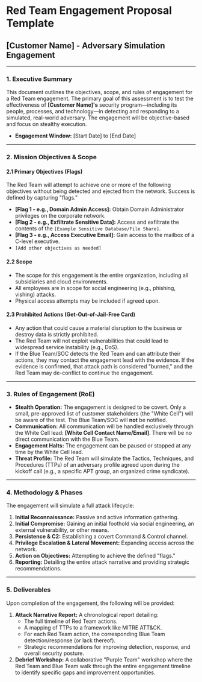 # Red Team Engagement Proposal Template

## [Customer Name] - Adversary Simulation Engagement

---

### 1. Executive Summary

This document outlines the objectives, scope, and rules of engagement for a Red Team engagement. The primary goal of this assessment is to test the effectiveness of **[Customer Name]'s** security program—including its people, processes, and technology—in detecting and responding to a simulated, real-world adversary. The engagement will be objective-based and focus on stealthy execution.

- **Engagement Window:** [Start Date] to [End Date]

---

### 2. Mission Objectives & Scope

#### 2.1 Primary Objectives (Flags)
The Red Team will attempt to achieve one or more of the following objectives without being detected and ejected from the network. Success is defined by capturing "flags."
- **[Flag 1 - e.g., Domain Admin Access]:** Obtain Domain Administrator privileges on the corporate network.
- **[Flag 2 - e.g., Exfiltrate Sensitive Data]:** Access and exfiltrate the contents of the `[Example Sensitive Database/File Share]`.
- **[Flag 3 - e.g., Access Executive Email]:** Gain access to the mailbox of a C-level executive.
- `[Add other objectives as needed]`

#### 2.2 Scope
- The scope for this engagement is the entire organization, including all subsidiaries and cloud environments.
- All employees are in scope for social engineering (e.g., phishing, vishing) attacks.
- Physical access attempts may be included if agreed upon.

#### 2.3 Prohibited Actions (Get-Out-of-Jail-Free Card)
- Any action that could cause a material disruption to the business or destroy data is strictly prohibited.
- The Red Team will not exploit vulnerabilities that could lead to widespread service instability (e.g., DoS).
- If the Blue Team/SOC detects the Red Team and can attribute their actions, they may contact the engagement lead with the evidence. If the evidence is confirmed, that attack path is considered "burned," and the Red Team may de-conflict to continue the engagement.

---

### 3. Rules of Engagement (RoE)

- **Stealth Operation:** The engagement is designed to be covert. Only a small, pre-approved list of customer stakeholders (the "White Cell") will be aware of the test. The Blue Team/SOC will **not** be notified.
- **Communication:** All communication will be handled exclusively through the White Cell lead: **[White Cell Contact Name/Email]**. There will be no direct communication with the Blue Team.
- **Engagement Halts:** The engagement can be paused or stopped at any time by the White Cell lead.
- **Threat Profile:** The Red Team will simulate the Tactics, Techniques, and Procedures (TTPs) of an adversary profile agreed upon during the kickoff call (e.g., a specific APT group, an organized crime syndicate).

---

### 4. Methodology & Phases

The engagement will simulate a full attack lifecycle:
1.  **Initial Reconnaissance:** Passive and active information gathering.
2.  **Initial Compromise:** Gaining an initial foothold via social engineering, an external vulnerability, or other means.
3.  **Persistence & C2:** Establishing a covert Command & Control channel.
4.  **Privilege Escalation & Lateral Movement:** Expanding access across the network.
5.  **Action on Objectives:** Attempting to achieve the defined "flags."
6.  **Reporting:** Detailing the entire attack narrative and providing strategic recommendations.

---

### 5. Deliverables

Upon completion of the engagement, the following will be provided:
1.  **Attack Narrative Report:** A chronological report detailing:
    - The full timeline of Red Team actions.
    - A mapping of TTPs to a framework like MITRE ATT&CK.
    - For each Red Team action, the corresponding Blue Team detection/response (or lack thereof).
    - Strategic recommendations for improving detection, response, and overall security posture.
2.  **Debrief Workshop:** A collaborative "Purple Team" workshop where the Red Team and Blue Team walk through the entire engagement timeline to identify specific gaps and improvement opportunities.

